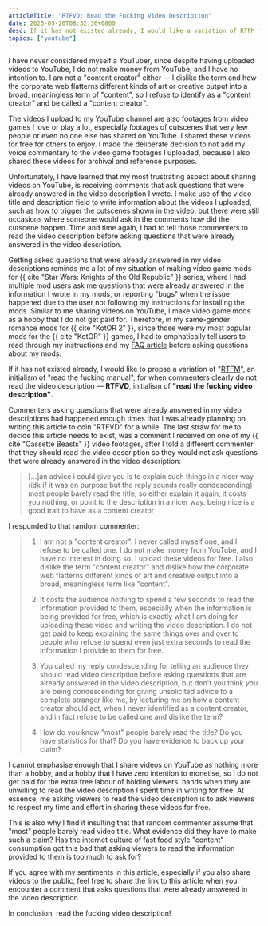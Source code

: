 ```yaml
---
articleTitle: "RTFVD: Read the Fucking Video Description"
date: 2025-05-26T08:32:36+0800
desc: If it has not existed already, I would like a variation of RTFM for when commenters clearly do not read the video description.
topics: ["youtube"]
---
```

I have never considered myself a YouTuber, since despite having uploaded videos to YouTube, I do not make money from YouTube, and I have no intention to. I am not a "content creator" either — I dislike the term and how the corporate web flatterns different kinds of art or creative output into a broad, meaningless term of "content", so I refuse to identify as a "content creator" and be called a "content creator".

The videos I upload to my YouTube channel are also footages from video games I love or play a lot, especially footages of cutscenes that very few people or even no one else has shared on YouTube. I shared these videos for free for others to enjoy. I made the deliberate decision to not add my voice commentary to the video game footages I uploaded, because I also shared these videos for archival and reference purposes.

Unfortunately, I have learned that my most frustrating aspect about sharing videos on YouTube, is receiving comments that ask questions that were already answered in the video description I wrote. I make use of the video title and description field to write information about the videos I uploaded, such as how to trigger the cutscenes shown in the video, but there were still occasions where someone would ask in the comments how did the cutscene happen. Time and time again, I had to tell those commenters to read the video description before asking questions that were already answered in the video description.

Getting asked questions that were already answered in my video descriptions reminds me a lot of my situation of making video game mods for {{ cite "Star Wars: Knights of the Old Republic" }} series, where I had multiple mod users ask me questions that were already answered in the information I wrote in my mods, or reporting "bugs" when the issue happened due to the user not following my instructions for installing the mods. Similar to me sharing videos on YouTube, I make video game mods as a hobby that I do not get paid for. Therefore, in my same-gender romance mods for {{ cite "KotOR 2" }}, since those were my most popular mods for the {{ cite "KotOR" }} games, I had to emphatically tell users to read through my instructions and my [FAQ article](/shrines/starwarskotor/articles/faq-same-gender-romance-mods/) before asking questions about my mods.

If it has not existed already, I would like to propse a variation of "[RTFM](https://en.wikipedia.org/wiki/RTFM)", an initialism of "read the fucking manual", for when commenters clearly do not read the video description — **RTFVD**, initialism of **"read the fucking video description"**.

Commenters asking questions that were already answered in my video descriptions had happened enough times that I was already planning on writing this article to coin "RTFVD" for a while. The last straw for me to decide this article needs to exist, was a comment I received on one of my {{ cite "Cassette Beasts" }} video footages, after I told a different commenter that they should read the video description so they would not ask questions that were already answered in the video description:

> [...]an advice i could give you is to explain such things in a nicer way (idk if it was on purpose but the reply sounds really condescending) most people barely read the title, so either explain it again, it costs you nothing, or point to the description in a nicer way. being nice is a good trait to have as a content creator

I responded to that random commenter:

> 1. I am not a "content creator". I never called myself one, and I refuse to be called one. I do not make money from YouTube, and I have no interest in doing so. I upload these videos for free. I also dislike the term "content creator" and dislike how the corporate web flatterns different kinds of art and creative output into a broad, meaningless term like "content".
>
> 2. It costs the audience nothing to spend a few seconds to read the information provided to them, especially when the information is being provided for free, which is exactly what I am doing for uploading these video and writing the video description. I do not get paid to keep explaining the same things over and over to people who refuse to spend even just extra seconds to read the information I provide to them for free.
>
> 3. You called my reply condescending for telling an audience they should read video description before asking questions that are already answered in the video description, but don't you think *you* are being condescending for giving unsolicited advice to a complete stranger like me, by lecturing me on how a content creator should act, when I never identified as a content creator, and in fact refuse to be called one and dislike the term?
>
>  4. How do you know "most" people barely read the title? Do you have statistics for that? Do you have evidence to back up your claim?

I cannot emphasise enough that I share videos on YouTube as nothing more than a hobby, and a hobby that I have zero intention to monetise, so I do not get paid for the extra free labour of holding viewers' hands when they are unwilling to read the video description I spent time in writing for free. At essence, me asking viewers to read the video description is to ask viewers to respect my time and effort in sharing these videos for free.

This is also why I find it insulting that that random commenter assume that "most" people barely read video title. What evidence did they have to make such a claim? Has the internet culture of fast food style "content" consumption got this bad that asking viewers to read the information provided to them is too much to ask for?

If you agree with my sentiments in this article, especially if you also share videos to the public, feel free to share the link to this article when you encounter a comment that asks questions that were already answered in the video description.

In conclusion, read the fucking video description!
